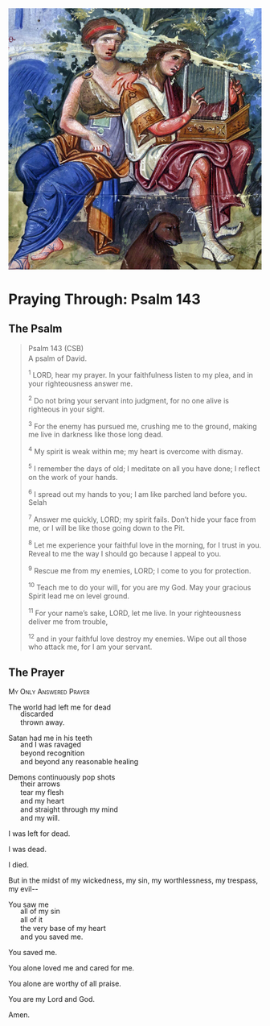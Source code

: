 <img class="intro-right" src="art-paris-psalter.jpg">

<style>
  li {list-style-type: none;}
  p + ul {
    margin-top: -18px;
}
</style>

# Praying Through: Psalm 143

## The Psalm

>Psalm 143 (CSB)  
><sup></sup> A psalm of David. 
>
><sup>1</sup> LORD, hear my prayer. In your faithfulness listen to my plea, and in your righteousness answer me. 
>
><sup>2</sup> Do not bring your servant into judgment, for no one alive is righteous in your sight. 
>
><sup>3</sup> For the enemy has pursued me, crushing me to the ground, making me live in darkness like those long dead. 
>
><sup>4</sup> My spirit is weak within me; my heart is overcome with dismay. 
>
><sup>5</sup> I remember the days of old; I meditate on all you have done; I reflect on the work of your hands. 
>
><sup>6</sup> I spread out my hands to you; I am like parched land before you. Selah 
>
><sup>7</sup> Answer me quickly, LORD; my spirit fails. Don’t hide your face from me, or I will be like those going down to the Pit. 
>
><sup>8</sup> Let me experience your faithful love in the morning, for I trust in you. Reveal to me the way I should go because I appeal to you. 
>
><sup>9</sup> Rescue me from my enemies, LORD; I come to you for protection. 
>
><sup>10</sup> Teach me to do your will, for you are my God. May your gracious Spirit lead me on level ground. 
>
><sup>11</sup> For your name’s sake, LORD, let me live. In your righteousness deliver me from trouble, 
>
><sup>12</sup> and in your faithful love destroy my enemies. Wipe out all those who attack me, for I am your servant.

## The Prayer

<div style="font-variant: small-caps;">
My Only Answered Prayer
</div>

The world had left me for dead
* discarded
* thrown away.

Satan had me in his teeth
* and I was ravaged
* beyond recognition
* and beyond any reasonable healing

Demons continuously pop shots
* their arrows
* tear my flesh
* and my heart
* and straight through my mind
* and my will.

I was left for dead.

I was dead.

I died.

But in the midst of my wickedness, my sin, my worthlessness, my trespass, my evil--

You saw me
* all of my sin
* all of it
* the very base of my heart
* and you saved me.

You saved me.

You alone loved me and cared for me.

You alone are worthy of all praise.

You are my Lord and God.

Amen.
